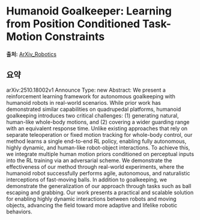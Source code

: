 # Humanoid Goalkeeper: Learning from Position Conditioned Task-Motion Constraints

**출처:** [ArXiv_Robotics](https://arxiv.org/abs/2510.18002)

## 요약
arXiv:2510.18002v1 Announce Type: new
Abstract: We present a reinforcement learning framework for autonomous goalkeeping with humanoid robots in real-world scenarios. While prior work has demonstrated similar capabilities on quadrupedal platforms, humanoid goalkeeping introduces two critical challenges: (1) generating natural, human-like whole-body motions, and (2) covering a wider guarding range with an equivalent response time. Unlike existing approaches that rely on separate teleoperation or fixed motion tracking for whole-body control, our method learns a single end-to-end RL policy, enabling fully autonomous, highly dynamic, and human-like robot-object interactions. To achieve this, we integrate multiple human motion priors conditioned on perceptual inputs into the RL training via an adversarial scheme. We demonstrate the effectiveness of our method through real-world experiments, where the humanoid robot successfully performs agile, autonomous, and naturalistic interceptions of fast-moving balls. In addition to goalkeeping, we demonstrate the generalization of our approach through tasks such as ball escaping and grabbing. Our work presents a practical and scalable solution for enabling highly dynamic interactions between robots and moving objects, advancing the field toward more adaptive and lifelike robotic behaviors.

